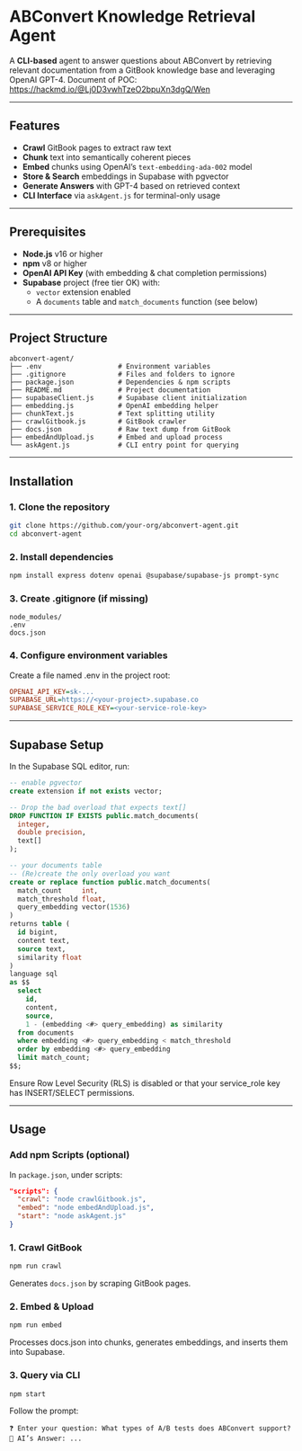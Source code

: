 # ABConvert Knowledge Retrieval Agent

A **CLI-based** agent to answer questions about ABConvert by retrieving relevant documentation from a GitBook knowledge base and leveraging OpenAI GPT-4.
Document of POC: https://hackmd.io/@Lj0D3vwhTzeO2bpuXn3dgQ/Wen

---

## Features

- **Crawl** GitBook pages to extract raw text  
- **Chunk** text into semantically coherent pieces  
- **Embed** chunks using OpenAI’s `text-embedding-ada-002` model  
- **Store & Search** embeddings in Supabase with pgvector  
- **Generate Answers** with GPT-4 based on retrieved context  
- **CLI Interface** via `askAgent.js` for terminal-only usage  

---

## Prerequisites

- **Node.js** v16 or higher  
- **npm** v8 or higher  
- **OpenAI API Key** (with embedding & chat completion permissions)  
- **Supabase** project (free tier OK) with:  
  - `vector` extension enabled  
  - A `documents` table and `match_documents` function (see below)  

---

## Project Structure

```text
abconvert-agent/
├── .env                   # Environment variables
├── .gitignore             # Files and folders to ignore
├── package.json           # Dependencies & npm scripts
├── README.md              # Project documentation
├── supabaseClient.js      # Supabase client initialization
├── embedding.js           # OpenAI embedding helper
├── chunkText.js           # Text splitting utility
├── crawlGitbook.js        # GitBook crawler
├── docs.json              # Raw text dump from GitBook
├── embedAndUpload.js      # Embed and upload process
└── askAgent.js            # CLI entry point for querying
```

---

## Installation
### 1. Clone the repository
```bash
git clone https://github.com/your-org/abconvert-agent.git
cd abconvert-agent
```

### 2. Install dependencies
```bash
npm install express dotenv openai @supabase/supabase-js prompt-sync
```

### 3. Create .gitignore (if missing)
```gitignore
node_modules/
.env
docs.json
```

### 4. Configure environment variables
Create a file named .env in the project root:

```ini
OPENAI_API_KEY=sk-...
SUPABASE_URL=https://<your-project>.supabase.co
SUPABASE_SERVICE_ROLE_KEY=<your-service-role-key>
```
---
## Supabase Setup
In the Supabase SQL editor, run:

```sql
-- enable pgvector
create extension if not exists vector;

-- Drop the bad overload that expects text[]
DROP FUNCTION IF EXISTS public.match_documents(
  integer,
  double precision,
  text[]
);

-- your documents table
-- (Re)create the only overload you want
create or replace function public.match_documents(
  match_count     int,
  match_threshold float,
  query_embedding vector(1536)
)
returns table (
  id bigint,
  content text,
  source text,
  similarity float
)
language sql
as $$
  select
    id,
    content,
    source,
    1 - (embedding <#> query_embedding) as similarity
  from documents
  where embedding <#> query_embedding < match_threshold
  order by embedding <#> query_embedding
  limit match_count;
$$;
```

Ensure Row Level Security (RLS) is disabled or that your service_role key has INSERT/SELECT permissions.

--- 

## Usage
### Add npm Scripts (optional)
In `package.json`, under scripts:

```json
"scripts": {
  "crawl": "node crawlGitbook.js",
  "embed": "node embedAndUpload.js",
  "start": "node askAgent.js"
}
```

### 1. Crawl GitBook
```bash
npm run crawl
```
Generates `docs.json` by scraping GitBook pages.

### 2. Embed & Upload
```bash
npm run embed
```
Processes docs.json into chunks, generates embeddings, and inserts them into Supabase.

### 3. Query via CLI
```bash
npm start
```
Follow the prompt:
```less
❓ Enter your question: What types of A/B tests does ABConvert support?
🤖 AI’s Answer: ...
```
